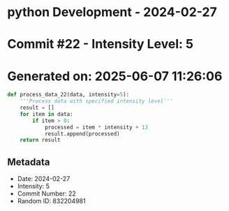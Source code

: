 ﻿# python Development - 2024-02-27
# Commit #22 - Intensity Level: 5
# Generated on: 2025-06-07 11:26:06
```python
def process_data_22(data, intensity=5):
    '''Process data with specified intensity level'''
    result = []
    for item in data:
        if item > 0:
            processed = item * intensity + 13
            result.append(processed)
    return result
```
## Metadata
- Date: 2024-02-27
- Intensity: 5
- Commit Number: 22
- Random ID: 832204981
